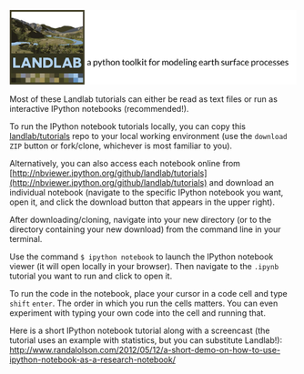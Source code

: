 [![Landlab header](./landlab_header.png)](http://landlab.github.io)

Most of these Landlab tutorials can either be read as text files or run as interactive IPython notebooks (recommended!).

To run the IPython notebook tutorials locally, you can copy this [landlab/tutorials](https://github.com/landlab/tutorials) repo to your local working environment (use the ``download ZIP`` button or fork/clone, whichever is most familiar to you).

Alternatively, you can also access each notebook online from [http://nbviewer.ipython.org/github/landlab/tutorials](http://nbviewer.ipython.org/github/landlab/tutorials) and download an individual notebook (navigate to the specific IPython notebook you want, open it, and click the download button that appears in the upper right).

After downloading/cloning, navigate into your new directory (or to the directory containing your new download) from the command line in your terminal.

Use the command ``$ ipython notebook`` to launch the IPython notebook viewer (it will open locally in your browser). Then navigate to the ``.ipynb`` tutorial you want to run and click to open it.

To run the code in the notebook, place your cursor in a code cell and type ``shift`` ``enter``. The order in which you run the cells matters. You can even experiment with typing your own code into the cell and running that.

Here is a short IPython notebook tutorial along with a screencast (the tutorial uses an example with statistics, but you can substitute Landlab!): http://www.randalolson.com/2012/05/12/a-short-demo-on-how-to-use-ipython-notebook-as-a-research-notebook/
